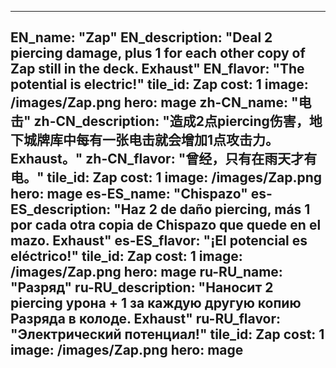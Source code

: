 ---

EN_name: "Zap"
EN_description: "Deal 2 piercing damage, plus 1 for each other copy of Zap still in the deck. Exhaust"
EN_flavor: "The potential is electric!"
tile_id: Zap
cost: 1
image: /images/Zap.png
hero: mage
zh-CN_name: "电击"
zh-CN_description: "造成2点piercing伤害，地下城牌库中每有一张电击就会增加1点攻击力。Exhaust。"
zh-CN_flavor: "曾经，只有在雨天才有电。"
tile_id: Zap
cost: 1
image: /images/Zap.png
hero: mage
es-ES_name: "Chispazo"
es-ES_description: "Haz 2 de daño piercing, más 1 por cada otra copia de Chispazo que quede en el mazo. Exhaust"
es-ES_flavor: "¡El potencial es eléctrico!"
tile_id: Zap
cost: 1
image: /images/Zap.png
hero: mage
ru-RU_name: "Разряд"
ru-RU_description: "Наносит 2 piercing урона + 1 за каждую другую копию Разряда в колоде. Exhaust"
ru-RU_flavor: "Электрический потенциал!"
tile_id: Zap
cost: 1
image: /images/Zap.png
hero: mage
---